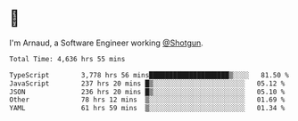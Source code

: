 # 👋

I'm Arnaud, a Software Engineer working [@Shotgun](https://shotgun.live).

<!--START_SECTION:waka-->

```txt
Total Time: 4,636 hrs 55 mins

TypeScript        3,778 hrs 56 mins████████████████████▒░░░░   81.50 %
JavaScript        237 hrs 20 mins █▒░░░░░░░░░░░░░░░░░░░░░░░   05.12 %
JSON              236 hrs 20 mins █▒░░░░░░░░░░░░░░░░░░░░░░░   05.10 %
Other             78 hrs 12 mins  ▒░░░░░░░░░░░░░░░░░░░░░░░░   01.69 %
YAML              61 hrs 59 mins  ▒░░░░░░░░░░░░░░░░░░░░░░░░   01.34 %
```

<!--END_SECTION:waka-->
